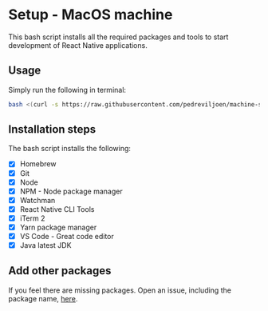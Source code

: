 # Setup - MacOS machine

This bash script installs all the required packages and tools to start development of React Native applications.

## Usage

Simply run the following in terminal:

```sh
bash <(curl -s https://raw.githubusercontent.com/pedreviljoen/machine-setup/master/setup.sh)
```

## Installation steps

The bash script installs the following:

- [x] Homebrew
- [x] Git
- [x] Node
- [x] NPM - Node package manager
- [x] Watchman
- [x] React Native CLI Tools
- [x] iTerm 2
- [x] Yarn package manager
- [x] VS Code - Great code editor
- [x] Java latest JDK

## Add other packages

If you feel there are missing packages. Open an issue, including the package name, [here](https://github.com/pedreviljoen/machine-setup/issues).